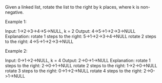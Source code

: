 Given a linked&nbsp;list, rotate the list to the right by k places, where k is non-negative.

Example 1:


Input: 1-&gt;2-&gt;3-&gt;4-&gt;5-&gt;NULL, k = 2
Output: 4-&gt;5-&gt;1-&gt;2-&gt;3-&gt;NULL
Explanation:
rotate 1 steps to the right: 5-&gt;1-&gt;2-&gt;3-&gt;4-&gt;NULL
rotate 2 steps to the right: 4-&gt;5-&gt;1-&gt;2-&gt;3-&gt;NULL


Example 2:


Input: 0-&gt;1-&gt;2-&gt;NULL, k = 4
Output: 2-&gt;0-&gt;1-&gt;NULL
Explanation:
rotate 1 steps to the right: 2-&gt;0-&gt;1-&gt;NULL
rotate 2 steps to the right: 1-&gt;2-&gt;0-&gt;NULL
rotate 3 steps to the right:&nbsp;0-&gt;1-&gt;2-&gt;NULL
rotate 4 steps to the right:&nbsp;2-&gt;0-&gt;1-&gt;NULL
